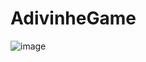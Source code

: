 # AdivinheGame

![image](https://user-images.githubusercontent.com/47321783/115160474-b6e15700-a06e-11eb-89b7-ade842965604.png)
